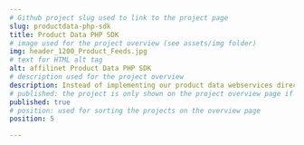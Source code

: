 ```yaml
---
# Github project slug used to link to the project page
slug: productdata-php-sdk
title: Product Data PHP SDK
# image used for the project overview (see assets/img folder)
img: header_1200_Product_Feeds.jpg
# text for HTML alt tag
alt: affilinet Product Data PHP SDK
# description used for the project overview
description: Instead of implementing our product data webservices directly, why not use our <b>Product Data PHP SDK</b>! It provides you with a simple way to use PHP methods and access our product data webservices - and therefore millions of products.
# published: the project is only shown on the project overview page if set to true
published: true
# position: used for sorting the projects on the overview page 
position: 5

---
```

